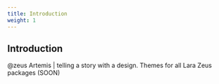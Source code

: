 ```yaml
---
title: Introduction
weight: 1
---
```


## Introduction
@zeus Artemis | telling a story with a design. Themes for all Lara Zeus packages (SOON) 
